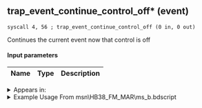 ## trap_event_continue_control_off* (event)

`syscall 4, 56 ; trap_event_continue_control_off (0 in, 0 out)`

Continues the current event now that control is off

#### Input parameters
| Name | Type | Description
|------|------|------------




<details>
	<summary>Appears in:</summary>
| filename | Entity (obj)
|----------|-------------
| msn\HB38_FM_MAR\ms_b.bdscript       |           
| obj\B_EX150\b_ex.bdscript       | ((B) Luxord (WORKS! can’t be killed, or paused))          
| obj\B_EX150_LV99\b_ex.bdscript       | ((B99) Luxord (Limit Cut))          

</details>

<details>
	<summary>Example Usage From msn\HB38_FM_MAR\ms_b.bdscript</summary>
```
TR3:
 syscall 4, 56 ; trap_event_continue_control_off (0 in, 0 out)
 pushFromPWp W0
 gosub 4, L74
 ret
```
</details>

